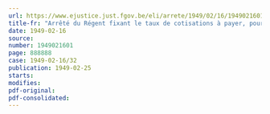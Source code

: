 ```yaml
---
url: https://www.ejustice.just.fgov.be/eli/arrete/1949/02/16/1949021601/justel
title-fr: "Arrêté du Régent fixant le taux de cotisations à payer, pour l'exercice 1948, par les chefs d'entreprise soumis à la loi du 24 juillet 1927, relative à la réparation des dommages causés par les maladies professionnelles"
date: 1949-02-16
source:
number: 1949021601
page: 888888
case: 1949-02-16/32
publication: 1949-02-25
starts:
modifies:
pdf-original:
pdf-consolidated:
---
```


